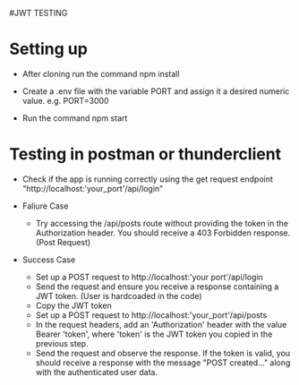 #JWT TESTING

# Setting up

- After cloning run the command npm install

- Create a .env file with the variable PORT and assign it a desired numeric value. e.g. PORT=3000

- Run the command npm start

# Testing in postman or thunderclient

- Check if the app is running correctly using the get request endpoint "http://localhost:'your_port'/api/login"

- Faliure Case

  - Try accessing the /api/posts route without providing the token in the Authorization header. You should receive a 403 Forbidden response.(Post Request)

- Success Case
  - Set up a POST request to http://localhost:'your port'/api/login
  - Send the request and ensure you receive a response containing a JWT token. (User is hardcoaded in the code)
  - Copy the JWT token
  - Set up a POST request to http://localhost:'your_port'/api/posts
  - In the request headers, add an 'Authorization' header with the value Bearer 'token', where 'token' is the JWT token you copied in the previous step.
  - Send the request and observe the response. If the token is valid, you should receive a response with the message "POST created..." along with the authenticated user data.
